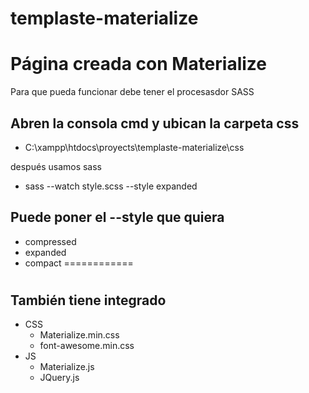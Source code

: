 templaste-materialize
==============================

# Página creada con Materialize



Para que pueda funcionar debe tener el procesasdor SASS 

Abren la consola cmd y ubican la carpeta css
-

- C:\xampp\htdocs\proyects\templaste-materialize\css

después usamos sass 

- sass --watch style.scss --style expanded 

Puede poner el --style que quiera
-
- compressed 
- expanded
- compact
============
#
#

También tiene integrado 
 - 
- CSS
  - Materialize.min.css
  - font-awesome.min.css
- JS
  - Materialize.js
  - JQuery.js 
